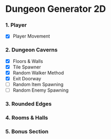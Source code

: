 # Dungeon Generator 2D
  
  
### 1. Player
 - [x] Player Movement

### 2. Dungeon Caverns
 - [x] Floors & Walls
 - [x] Tile Spawner
 - [x] Random Walker Method
 - [x] Exit Doorway
 - [ ] Random Item Spawning
 - [ ] Random Enemy Spawning

### 3. Rounded Edges
  
### 4. Rooms & Halls
  
### 5. Bonus Section
  